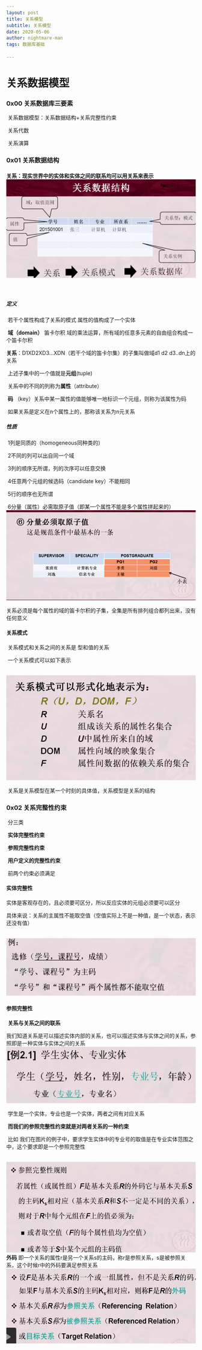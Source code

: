 ```yaml
---
layout: post
title: 关系模型
subtitle: 关系模型
date: 2020-05-06
author: nightmare-man
tags: 数据库基础

---
```


# 关系数据模型

### 0x00 关系数据库三要素

​	关系数据模型：关系数据结构+关系完整性约束

​	关系代数

​	关系演算

### 0x01 关系数据结构

#### 	关系：现实世界中的实体和实体之间的联系均可以用关系来表示![QQ截图20200506164655](/assets/img/QQ截图20200506164655.png)

​    

##### 	定义

​	若干个属性构成了关系的模式 属性的值构成了一个实体

​	**域（domain）**  笛卡尔积 域的乘法运算，所有域的任意多元素的自由组合构成一个笛卡尔积

​	**关系**：D1XD2XD3...XDN（若干个域的笛卡尔集）的子集叫做域d1 d2 d3..dn上的关系

​	上述子集中的一个值就是**元组**(tuple) 

​	关系中的不同的列称为**属性**（attribute）

​	**码** （key）关系中某一属性的值能够唯一地标识一个元组，则称为该属性为码

​	如果关系是定义在n个属性上的，那称该关系为n元关系

##### 	性质

​	1列是同质的（homogeneous同种类的）

​	2不同的列可以出自同一个域

​	3列的顺序无所谓，列的次序可以任意交换

​	4任意两个元组的候选码（candidate key）不能相同

​	5行的顺序也无所谓

​	6分量（属性）必需取原子值（即某一个属性不能是多个属性拼起来的）![QQ截图20200506170247](/assets/img/QQ截图20200506170247.png)

关系必须是每个属性的域的笛卡尔积的子集，全集是所有排列组合都列出来，没有任何意义

#### 	关系模式

​	关系模式和关系之间的关系是 型和值的关系

​	一个关系模式可以如下表示

​	![QQ截图20200506170558](/assets/img/QQ截图20200506170558.png)

​	关系是关系模型在某一个时刻的具体值，关系模型是关系的结构

### 0x02 关系完整性约束

​		分三类

​		**实体完整性约束**

​		**参照完整性约束**

​		**用户定义的完整性约束**

​		前两个约束必须满足

#### 		实体完整性

​		实体是客观存在的，且必须要可区分，所以反应实体的元组必须要可以区分

​		具体来说：关系的主属性不能取空值（空值实际上不是一种值，是一个状态，表示还没有值）

​							![QQ截图20200506171153](/assets/img/QQ截图20200506171153.png)

#### 			参照完整性

​		**关系与关系之间的联系**

​		我们知道关系是可以描述实体内部的关系，也可以描述实体与实体之间的关系，参照即是一种实体与实体之间的关系![QQ截图20200506171641](/assets/img/QQ截图20200506171641.png)

​		学生是一个实体，专业也是一个实体，两者之间有对应关系

​		**而我们的参照完整性约束就是对两者关系的一种约束**

​		比如 我们在图片的例子中，要求学生实体中的专业号的取值是在专业实体范围之中，这个要求即是一个参照完整性

​		![QQ截图20200506172240](/assets/img/QQ截图20200506172240.png)**外码**   即一个关系的属性r是另一个关系s的主码，称r是参照关系，s是被参照关系，这个时候r中的外码要满足参照关系![QQ截图20200506171958](/assets/img/QQ截图20200506171958.png)